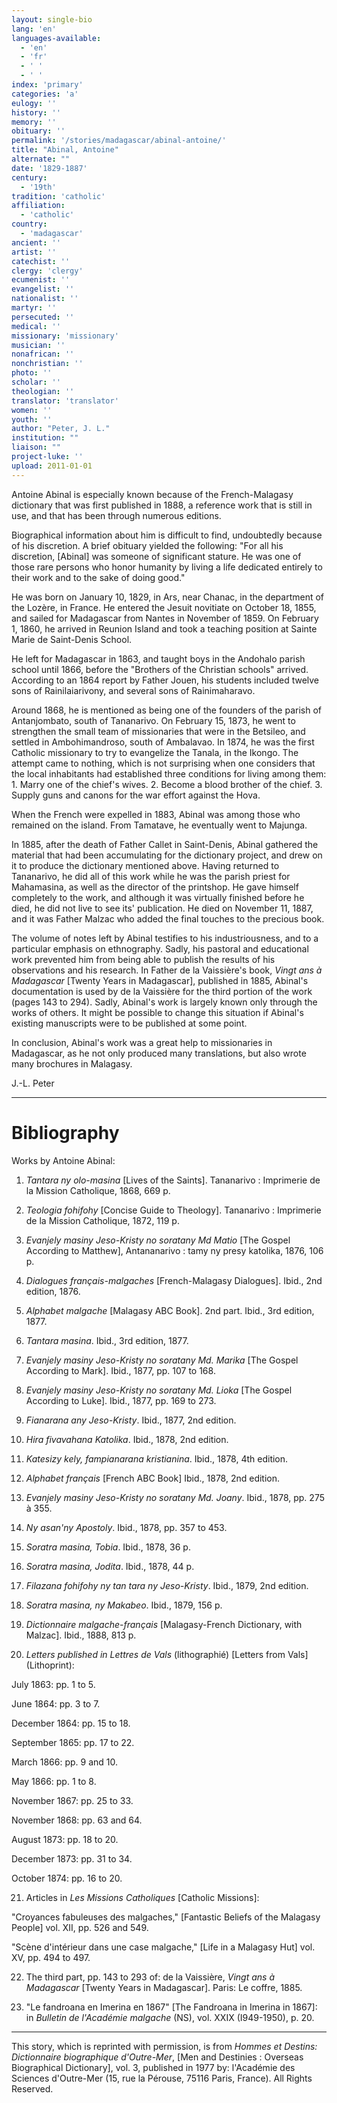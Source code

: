 ```yaml
---
layout: single-bio
lang: 'en'
languages-available:
  - 'en'
  - 'fr'
  - ' '
  - ' '
index: 'primary'
categories: 'a'
eulogy: ''
history: ''
memory: ''
obituary: ''
permalink: '/stories/madagascar/abinal-antoine/'
title: "Abinal, Antoine"
alternate: ""
date: '1829-1887'
century:
  - '19th'
tradition: 'catholic'
affiliation:
  - 'catholic'
country:
  - 'madagascar'
ancient: ''
artist: ''
catechist: ''
clergy: 'clergy'
ecumenist: ''
evangelist: ''
nationalist: ''
martyr: ''
persecuted: ''
medical: ''
missionary: 'missionary'
musician: ''
nonafrican: ''
nonchristian: ''
photo: ''
scholar: ''
theologian: ''
translator: 'translator'
women: ''
youth: ''
author: "Peter, J. L."
institution: ""
liaison: ""
project-luke: ''
upload: 2011-01-01
---
```




Antoine Abinal is especially known because of the French-Malagasy dictionary that was first published in 1888, a reference work that is still in use, and that has been through numerous editions.

Biographical information about him is difficult to find, undoubtedly because of his discretion. A brief obituary yielded the following: "For all his discretion, [Abinal] was someone of significant stature. He was one of those rare persons who honor humanity by living a life dedicated entirely to their work and to the sake of doing good."

He was born on January 10, 1829, in Ars, near Chanac, in the department of the Lozère, in France. He entered the Jesuit novitiate on October 18, 1855, and sailed for Madagascar from Nantes in November of 1859. On February 1, 1860, he arrived in Reunion Island and took a teaching position at Sainte Marie de Saint-Denis School.

He left for Madagascar in 1863, and taught boys in the Andohalo parish school until 1866, before the "Brothers of the Christian schools" arrived. According to an 1864 report by Father Jouen, his students included twelve sons of Rainilaiarivony, and several sons of Rainimaharavo.

Around 1868, he is mentioned as being one of the founders of the parish of Antanjombato, south of Tananarivo. On February 15, 1873, he went to strengthen the small team of missionaries that were in the Betsileo, and settled in Ambohimandroso, south of Ambalavao. In 1874, he was the first Catholic missionary to try to evangelize the Tanala, in the Ikongo. The attempt came to nothing, which is not surprising when one considers that the local inhabitants had established three conditions for living among them: 1. Marry one of the chief's wives. 2. Become a blood brother of the chief. 3. Supply guns and canons for the war effort against the Hova.

When the French were expelled in 1883, Abinal was among those who remained on the island. From Tamatave, he eventually went to Majunga.

In 1885, after the death of Father Callet in Saint-Denis, Abinal gathered the material that had been accumulating for the dictionary project, and drew on it to produce the dictionary mentioned above. Having returned to Tananarivo, he did all of this work while he was the parish priest for Mahamasina, as well as the director of the printshop. He gave himself completely to the work, and although it was virtually finished before he died, he did not live to see its' publication. He died on November 11, 1887, and it was Father Malzac who added the final touches to the precious book.

The volume of notes left by Abinal testifies to his industriousness, and to a particular emphasis on ethnography. Sadly, his pastoral and educational work prevented him from being able to publish the results of his observations and his research. In Father de la Vaissière's book, *Vingt ans à Madagascar* [Twenty Years in Madagascar], published in 1885, Abinal's documentation is used by de la Vaissière for the third portion of the work (pages 143 to 294). Sadly, Abinal's work is largely known only through the works of others. It might be possible to change this situation if Abinal's existing manuscripts were to be published at some point.

In conclusion, Abinal's work was a great help to missionaries in Madagascar, as he not only produced many translations, but also wrote many brochures in Malagasy.

J.-L. Peter

---

# Bibliography

Works by Antoine Abinal:

1. *Tantara ny olo-masina* [Lives of the Saints]. Tananarivo : Imprimerie de la Mission Catholique, 1868, 669 p.

2. *Teologia fohifohy* [Concise Guide to Theology]. Tananarivo : Imprimerie de la Mission Catholique, 1872, 119 p.

3. *Evanjely masiny Jeso-Kristy no soratany Md Matio* [The Gospel According to Matthew], Antananarivo : tamy ny presy katolika, 1876, 106 p.

4. *Dialogues français-malgaches* [French-Malagasy Dialogues]. Ibid., 2nd edition, 1876.

5. *Alphabet malgache* [Malagasy ABC Book]. 2nd part. Ibid., 3rd edition, 1877.

6. *Tantara masina*. Ibid., 3rd edition, 1877.

7. *Evanjely masiny Jeso-Kristy no soratany Md. Marika* [The Gospel According to Mark]. Ibid., 1877, pp. 107 to 168.

8. *Evanjely masiny Jeso-Kristy no soratany Md. Lioka* [The Gospel According to Luke]. Ibid., 1877, pp. 169 to 273.

9. *Fianarana any Jeso-Kristy*. Ibid., 1877, 2nd edition.

10. *Hira fivavahana Katolika*. Ibid., 1878, 2nd edition.

11. *Katesizy kely, fampianarana kristianina*. Ibid., 1878, 4th edition.

12. *Alphabet français* [French ABC Book] Ibid., 1878, 2nd edition.

13. *Evanjely masiny Jeso-Kristy no soratany Md. Joany*. Ibid., 1878, pp. 275 à 355.

14. *Ny asan'ny Apostoly*. Ibid., 1878, pp. 357 to 453.

15. *Soratra masina, Tobia*. Ibid., 1878, 36 p.

16. *Soratra masina, Jodita*. Ibid., 1878, 44 p.

17. *Filazana fohifohy ny tan tara ny Jeso-Kristy*. Ibid., 1879, 2nd edition.

18. *Soratra masina, ny Makabeo*. Ibid., 1879, 156 p.

19. *Dictionnaire malgache-français* [Malagasy-French Dictionary, with Malzac]. Ibid., 1888, 813 p.

20. *Letters published in Lettres de Vals* (lithographié) [Letters from Vals] (Lithoprint):

July 1863: pp. 1 to 5.

June 1864: pp. 3 to 7.

December 1864: pp. 15 to 18.

September 1865: pp. 17 to 22.

March 1866: pp. 9 and 10.

May 1866: pp. 1 to 8.

November 1867: pp. 25 to 33.

November 1868: pp. 63 and 64.

August 1873: pp. 18 to 20.

December 1873: pp. 31 to 34.

October 1874: pp. 16 to 20.

21. Articles in *Les Missions Catholiques* [Catholic Missions]:

"Croyances fabuleuses des malgaches," [Fantastic Beliefs of the Malagasy People] vol. XII, pp. 526 and 549.

"Scène d'intérieur dans une case malgache," [Life in a Malagasy Hut] vol. XV, pp. 494 to 497.

22. The third part, pp. 143 to 293 of: de la Vaissière, *Vingt ans à Madagascar* [Twenty Years in Madagascar]. Paris: Le coffre, 1885.

23. "Le fandroana en Imerina en 1867" [The Fandroana in Imerina in 1867]: in *Bulletin de l'Académie malgache* (NS), vol. XXIX (I949-1950), p. 20.

---

This story, which is reprinted with permission, is from *Hommes et Destins: Dictionnaire biographique d'Outre-Mer*, [Men and Destinies : Overseas Biographical Dictionary], vol. 3, published in 1977 by: l'Académie des Sciences d'Outre-Mer (15, rue la Pérouse, 75116 Paris, France). All Rights Reserved.
